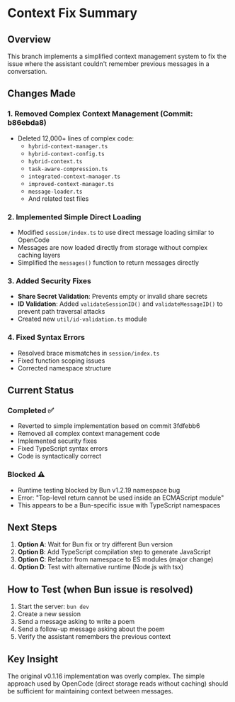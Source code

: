 # Context Fix Summary

## Overview
This branch implements a simplified context management system to fix the issue where the assistant couldn't remember previous messages in a conversation.

## Changes Made

### 1. Removed Complex Context Management (Commit: b86ebda8)
- Deleted 12,000+ lines of complex code:
  - `hybrid-context-manager.ts`
  - `hybrid-context-config.ts` 
  - `hybrid-context.ts`
  - `task-aware-compression.ts`
  - `integrated-context-manager.ts`
  - `improved-context-manager.ts`
  - `message-loader.ts`
  - And related test files

### 2. Implemented Simple Direct Loading
- Modified `session/index.ts` to use direct message loading similar to OpenCode
- Messages are now loaded directly from storage without complex caching layers
- Simplified the `messages()` function to return messages directly

### 3. Added Security Fixes
- **Share Secret Validation**: Prevents empty or invalid share secrets
- **ID Validation**: Added `validateSessionID()` and `validateMessageID()` to prevent path traversal attacks
- Created new `util/id-validation.ts` module

### 4. Fixed Syntax Errors
- Resolved brace mismatches in `session/index.ts`
- Fixed function scoping issues
- Corrected namespace structure

## Current Status

### Completed ✅
- Reverted to simple implementation based on commit 3fdfebb6
- Removed all complex context management code
- Implemented security fixes
- Fixed TypeScript syntax errors
- Code is syntactically correct

### Blocked ⚠️
- Runtime testing blocked by Bun v1.2.19 namespace bug
- Error: "Top-level return cannot be used inside an ECMAScript module"
- This appears to be a Bun-specific issue with TypeScript namespaces

## Next Steps

1. **Option A**: Wait for Bun fix or try different Bun version
2. **Option B**: Add TypeScript compilation step to generate JavaScript
3. **Option C**: Refactor from namespace to ES modules (major change)
4. **Option D**: Test with alternative runtime (Node.js with tsx)

## How to Test (when Bun issue is resolved)

1. Start the server: `bun dev`
2. Create a new session
3. Send a message asking to write a poem
4. Send a follow-up message asking about the poem
5. Verify the assistant remembers the previous context

## Key Insight
The original v0.1.16 implementation was overly complex. The simple approach used by OpenCode (direct storage reads without caching) should be sufficient for maintaining context between messages.
